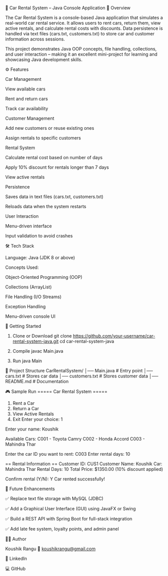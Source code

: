 🚗 Car Rental System – Java Console Application
📌 Overview

The Car Rental System is a console-based Java application that simulates a real-world car rental service.
It allows users to rent cars, return them, view active rentals, and calculate rental costs with discounts.
Data persistence is handled via text files (cars.txt, customers.txt) to store car and customer information across sessions.

This project demonstrates Java OOP concepts, file handling, collections, and user interaction – making it an excellent mini-project for learning and showcasing Java development skills.

⚙️ Features

Car Management

View available cars

Rent and return cars

Track car availability

Customer Management

Add new customers or reuse existing ones

Assign rentals to specific customers

Rental System

Calculate rental cost based on number of days

Apply 10% discount for rentals longer than 7 days

View active rentals

Persistence

Saves data in text files (cars.txt, customers.txt)

Reloads data when the system restarts

User Interaction

Menu-driven interface

Input validation to avoid crashes

🛠️ Tech Stack

Language: Java (JDK 8 or above)

Concepts Used:

Object-Oriented Programming (OOP)

Collections (ArrayList)

File Handling (I/O Streams)

Exception Handling

Menu-driven console UI

🚀 Getting Started
1. Clone or Download
git clone https://github.com/your-username/car-rental-system-java.git
cd car-rental-system-java

2. Compile
javac Main.java

3. Run
java Main

📂 Project Structure
CarRentalSystem/
│── Main.java              # Entry point
│── cars.txt               # Stores car data
│── customers.txt          # Stores customer data
│── README.md              # Documentation

🎮 Sample Run
===== Car Rental System =====
1. Rent a Car
2. Return a Car
3. View Active Rentals
4. Exit
Enter your choice: 1

Enter your name: Koushik

Available Cars:
C001 - Toyota Camry
C002 - Honda Accord
C003 - Mahindra Thar

Enter the car ID you want to rent: C003
Enter rental days: 10

== Rental Information ==
Customer ID: CUS1
Customer Name: Koushik
Car: Mahindra Thar
Rental Days: 10
Total Price: $1350.00   (10% discount applied)

Confirm rental (Y/N): Y
Car rented successfully!

📌 Future Enhancements

✅ Replace text file storage with MySQL (JDBC)

✅ Add a Graphical User Interface (GUI) using JavaFX or Swing

✅ Build a REST API with Spring Boot for full-stack integration

✅ Add late fee system, loyalty points, and admin panel

👨‍💻 Author

Koushik Rangu
📧 koushikrangu@gmail.com

💼 LinkedIn

💻 GitHub

